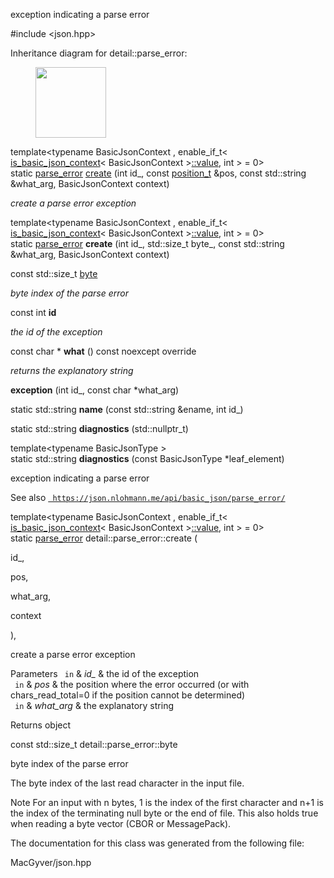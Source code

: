 <div id="classdetail_1_1parse__error">

</div>

<span id="classdetail_1_1parse__error"
label="classdetail_1_1parse__error"></span>

exception indicating a parse error

\#include $<$json.hpp$>$

Inheritance diagram for detail::parse_error:

<figure>
<div class="center">
<img src="classdetail_1_1parse__error" style="height:3cm" />
</div>
</figure>

<div class="DoxyCompactItemize">

template$<$typename BasicJsonContext , enable_if_t$<$
[is_basic_json_context](#structdetail_1_1is__basic__json__context)$<$
BasicJsonContext
$>$[::value](#namespacedetail_a47b1bb0bbd3596589ed9187059c312efa2063c1608d6e0baf80249c42e2be5804),
int $>$ = 0$>$   
static [parse_error](#classdetail_1_1parse__error)
[create](#classdetail_1_1parse__error_a07046ea9f33d28f120af188ed674d6df)
(int id\_, const [position_t](#structdetail_1_1position__t) &pos, const
std::string &what_arg, BasicJsonContext context)

<div class="DoxyCompactList">

*create a parse error exception*

</div>

<span id="classdetail_1_1parse__error_a55b7ac869c65efd530fbf3dee18c5e9c"
label="classdetail_1_1parse__error_a55b7ac869c65efd530fbf3dee18c5e9c"></span>
template$<$typename BasicJsonContext , enable_if_t$<$
[is_basic_json_context](#structdetail_1_1is__basic__json__context)$<$
BasicJsonContext
$>$[::value](#namespacedetail_a47b1bb0bbd3596589ed9187059c312efa2063c1608d6e0baf80249c42e2be5804),
int $>$ = 0$>$   
static [parse_error](#classdetail_1_1parse__error) **create** (int id\_,
std::size_t byte\_, const std::string &what_arg, BasicJsonContext
context)

</div>

<div class="DoxyCompactItemize">

const std::size_t
[byte](#classdetail_1_1parse__error_a5bce7d135aa3a38d1d3f4ed7bf8615e1)

<div class="DoxyCompactList">

*byte index of the parse error*

</div>

</div>

<div class="DoxyCompactItemize">

const int **id**

<div class="DoxyCompactList">

*the id of the exception*

</div>

</div>

<div class="DoxyCompactItemize">

const char $\ast$ **what** () const noexcept override

<div class="DoxyCompactList">

*returns the explanatory string*

</div>

</div>

<div class="DoxyCompactItemize">

**exception** (int id\_, const char $\ast$what_arg)

</div>

<div class="DoxyCompactItemize">

static std::string **name** (const std::string &ename, int id\_)

static std::string **diagnostics** (std::nullptr_t)

template$<$typename BasicJsonType $>$   
static std::string **diagnostics** (const BasicJsonType
$\ast$leaf_element)

</div>

exception indicating a parse error

<div class="DoxySeeAlso">

See also
[` https://json.nlohmann.me/api/basic_json/parse_error/`](https://json.nlohmann.me/api/basic_json/parse_error/)

</div>

<span id="classdetail_1_1parse__error_a07046ea9f33d28f120af188ed674d6df"
label="classdetail_1_1parse__error_a07046ea9f33d28f120af188ed674d6df"></span>

template$<$typename BasicJsonContext , enable_if_t$<$
[is_basic_json_context](#structdetail_1_1is__basic__json__context)$<$
BasicJsonContext
$>$[::value](#namespacedetail_a47b1bb0bbd3596589ed9187059c312efa2063c1608d6e0baf80249c42e2be5804),
int $>$ = 0$>$  
static [parse_error](#classdetail_1_1parse__error)
detail::parse_error::create (

<div class="DoxyParamCaption">

id\_,

pos,

what_arg,

context

</div>

),

create a parse error exception

<div class="DoxyParams">

Parameters ` in` & *id\_* & the id of the exception  
` in` & *pos* & the position where the error occurred (or with
chars_read_total=0 if the position cannot be determined)  
` in` & *what_arg* & the explanatory string  

</div>

<div class="DoxyReturn">

Returns object

</div>

<span id="classdetail_1_1parse__error_a5bce7d135aa3a38d1d3f4ed7bf8615e1"
label="classdetail_1_1parse__error_a5bce7d135aa3a38d1d3f4ed7bf8615e1"></span>
const std::size_t detail::parse_error::byte

byte index of the parse error

The byte index of the last read character in the input file.

<div class="DoxyNote">

Note For an input with n bytes, 1 is the index of the first character
and n+1 is the index of the terminating null byte or the end of file.
This also holds true when reading a byte vector (CBOR or MessagePack).

</div>

The documentation for this class was generated from the following file:

<div class="DoxyCompactItemize">

MacGyver/json.hpp

</div>
